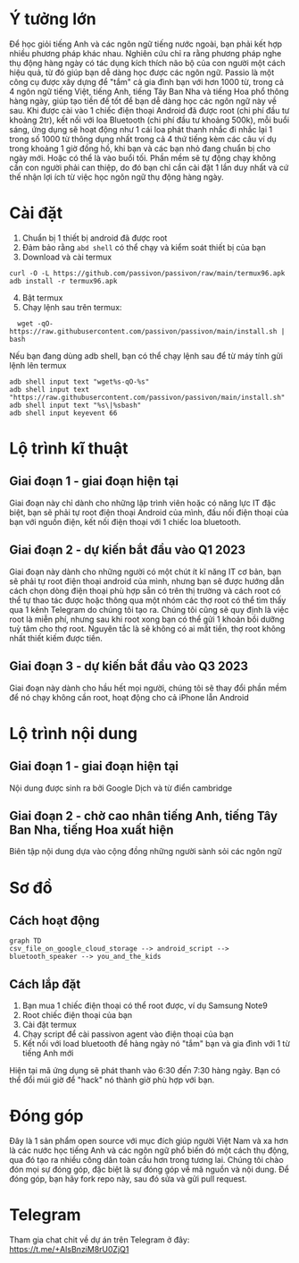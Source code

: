 # Ý tưởng lớn
Để học giỏi tiếng Anh và các ngôn ngữ tiếng nước ngoài, bạn phải kết hợp nhiều phương pháp khác nhau. Nghiên cứu chỉ ra rằng phương pháp nghe thụ động hàng ngày có tác dụng kích thích não bộ của con người một cách hiệu quả, từ đó giúp bạn dễ dàng học được các ngôn ngữ. Passio là một công cụ được xây dựng để "tắm" cả gia đình bạn với hơn 1000 từ, trong cả 4 ngôn ngữ tiếng Việt, tiếng Anh, tiếng Tây Ban Nha và tiếng Hoa phổ thông hàng ngày, giúp tạo tiền đề tốt để bạn dễ dàng học các ngôn ngữ này về sau. Khi được cài vào 1 chiếc điện thoại Android đã được root (chi phí đầu tư khoảng 2tr), kết nối với loa Bluetooth (chi phí đầu tư khoảng 500k), mỗi buổi sáng, ứng dụng sẽ hoạt động như 1 cái loa phát thanh nhắc đi nhắc lại 1 trong số 1000 từ thông dụng nhất trong cả 4 thứ tiếng kèm các câu ví dụ trong khoảng 1 giờ đồng hồ, khi bạn và các bạn nhỏ đang chuẩn bị cho ngày mới. Hoặc có thể là vào buổi tối. Phần mềm sẽ tự động chạy không cần con người phải can thiệp, do đó bạn chỉ cần cài đặt 1 lần duy nhất và cứ thế nhận lợi ích từ việc học ngôn ngữ thụ động hàng ngày.

# Cài đặt
1. Chuẩn bị 1 thiết bị android đã được root
2. Đảm bảo rằng `abd shell` có thể chạy và kiểm soát thiết bị của bạn
3. Download và cài termux
```
curl -O -L https://github.com/passivon/passivon/raw/main/termux96.apk
adb install -r termux96.apk
```
4. Bật termux
5. Chạy lệnh sau trên termux:
```
  wget -qO- https://raw.githubusercontent.com/passivon/passivon/main/install.sh | bash
```

Nếu bạn đang dùng adb shell, bạn có thể chạy lệnh sau để từ máy tính gửi lệnh lên termux
```
adb shell input text "wget%s-qO-%s"
adb shell input text "https://raw.githubusercontent.com/passivon/passivon/main/install.sh"
adb shell input text "%s\|%sbash"
adb shell input keyevent 66

```

# Lộ trình kĩ thuật
## Giai đoạn 1 - giai đoạn hiện tại
Giai đoạn này chỉ dành cho những lập trình viên hoặc có năng lực IT đặc biệt, bạn sẽ phải tự root điện thoại Android của mình, đấu nối điện thoại của bạn với nguồn điện, kết nối điện thoại với 1 chiếc loa bluetooth.

## Giai đoạn 2 - dự kiến bắt đầu vào Q1 2023
Giai đoạn này dành cho những người có một chút ít kĩ năng IT cơ bản, bạn sẽ phải tự root điện thoại android của mình, nhưng bạn sẽ được hướng dẫn cách chọn dòng điện thoại phù hợp sẵn có trên thị trường và cách root có thể tự thao tác được hoặc thông qua một nhóm các thợ root có thể tìm thấy qua 1 kênh Telegram do chúng tôi tạo ra. Chúng tôi cũng sẽ quy định là việc root là miễn phí, nhưng sau khi root xong bạn có thể gửi 1 khoản bồi dưỡng tuỳ tâm cho thợ root. Nguyên tắc là sẽ không có ai mất tiền, thợ root không nhất thiết kiếm được tiền.

## Giai đoạn 3 - dự kiến bắt đầu vào Q3 2023
Giai đoạn này dành cho hầu hết mọi người, chúng tôi sẽ thay đổi phần mềm để nó chạy không cần root, hoạt động cho cả iPhone lẫn Android

# Lộ trình nội dung
## Giai đoạn 1 - giai đoạn hiện tại
Nội dung được sinh ra bởi Google Dịch và từ điển cambridge

## Giai đoạn 2 - chờ cao nhân tiếng Anh, tiếng Tây Ban Nha, tiếng Hoa xuất hiện
Biên tập nội dung dựa vào cộng đồng những người sành sỏi các ngôn ngữ

# Sơ đồ

## Cách hoạt động
```mermaid
graph TD
csv_file_on_google_cloud_storage --> android_script --> bluetooth_speaker --> you_and_the_kids
```

## Cách lắp đặt
1. Bạn mua 1 chiếc điện thoại có thể root được, ví dụ Samsung Note9
2. Root chiếc điện thoại của bạn
3. Cài đặt termux
4. Chạy script để cài passivon agent vào điện thoại của bạn
5. Kết nối với load bluetooth để hàng ngày nó "tắm" bạn và gia đình với 1 từ tiếng Anh mới

Hiện tại mã ứng dụng sẽ phát thanh vào 6:30 đến 7:30 hàng ngày. Bạn có
thể đổi múi giờ để "hack" nó thành giờ phù hợp với bạn.

# Đóng góp
Đây là 1 sản phẩm open source với mục đích giúp người Việt Nam và xa hơn là các nước học tiếng Anh và các ngôn ngữ phổ biến đó một cách thụ động, qua đó tạo ra nhiều công dân toàn cầu hơn trong tương lai. Chúng tôi chào đón mọi sự đóng góp, đặc biệt là sự đóng góp về mã nguồn và nội dung. Để đóng góp, bạn hãy fork repo này, sau đó sửa và gửi pull request.

# Telegram
Tham gia chat chit về dự án trên Telegram ở đây: https://t.me/+AIsBnziM8rU0ZjQ1
